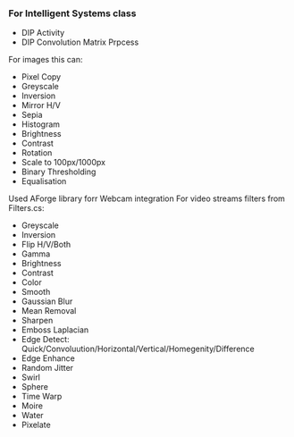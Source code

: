 
### For Intelligent Systems class
- DIP Activity
- DIP Convolution Matrix Prpcess

For images this can:
- Pixel Copy
- Greyscale
- Inversion
- Mirror H/V
- Sepia
- Histogram
- Brightness
- Contrast
- Rotation
- Scale to 100px/1000px
- Binary Thresholding
- Equalisation

Used AForge library forr Webcam integration
For video streams filters from Filters.cs:
- Greyscale
- Inversion
- Flip H/V/Both
- Gamma
- Brightness
- Contrast
- Color
- Smooth
- Gaussian Blur
- Mean Removal
- Sharpen
- Emboss Laplacian
- Edge Detect: Quick/Convoluution/Horizontal/Vertical/Homegenity/Difference
- Edge Enhance
- Random Jitter
- Swirl
- Sphere
- Time Warp
- Moire
- Water
- Pixelate
